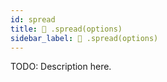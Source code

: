 ```yaml
---
id: spread
title: 🔨 .spread(options)
sidebar_label: 🔨 .spread(options) 
---
```


TODO: Description here.